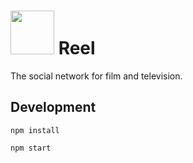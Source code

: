<h1> <img src="https://files.slack.com/files-tmb/T0A2BNHBN-F0EV3EKBN-eda8c238d5/reel_1024.png" height=70/> Reel</h1>

The social network for film and television.

## Development

`npm install`

`npm start`
